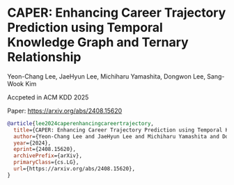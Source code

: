 # CAPER: Enhancing Career Trajectory Prediction using Temporal Knowledge Graph and Ternary Relationship

Yeon-Chang Lee, JaeHyun Lee, Michiharu Yamashita, Dongwon Lee, Sang-Wook Kim

Accpeted in ACM KDD 2025

Paper: https://arxiv.org/abs/2408.15620

```bibtex
@article{lee2024caperenhancingcareertrajectory,
  title={CAPER: Enhancing Career Trajectory Prediction using Temporal Knowledge Graph and Ternary Relationship},
  author={Yeon-Chang Lee and JaeHyun Lee and Michiharu Yamashita and Dongwon Lee and Sang-Wook Kim},
  year={2024},
  eprint={2408.15620},
  archivePrefix={arXiv},
  primaryClass={cs.LG},
  url={https://arxiv.org/abs/2408.15620}, 
}

